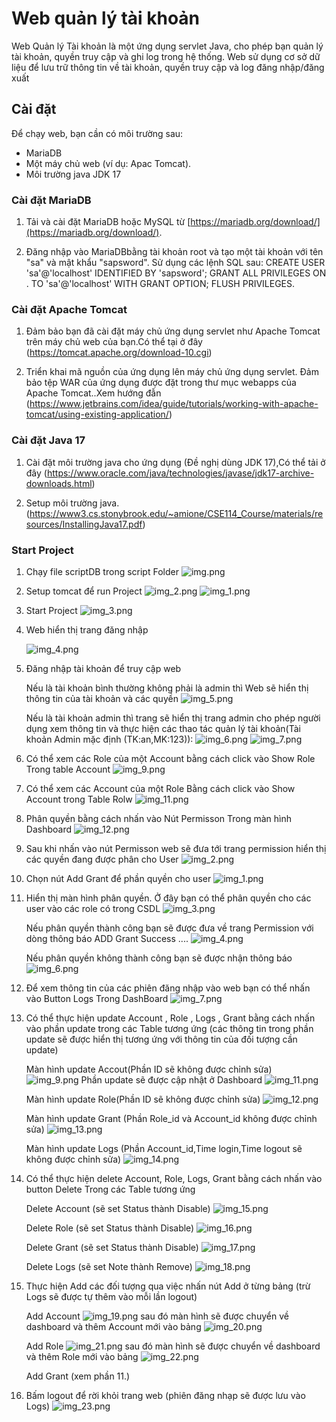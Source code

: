 # Web quản lý tài khoản

Web Quản lý Tài khoản là một ứng dụng servlet Java, cho phép bạn quản lý tài khoản, quyền truy cập và ghi log trong hệ thống. Web sử dụng cơ sở dữ liệu để lưu trữ thông tin về tài khoản, quyền truy cập và log đăng nhập/đăng xuất

## Cài đặt

Để chạy web, bạn cần có môi trường sau:

- MariaDB
- Một máy chủ web (ví dụ: Apac Tomcat).
- Môi trường java JDK 17

### Cài đặt MariaDB

1. Tải và cài đặt MariaDB hoặc MySQL từ [https://mariadb.org/download/](https://mariadb.org/download/).

2. Đăng nhập vào MariaDBbằng tài khoản root và tạo một tài khoản với tên "sa" và mật khẩu "sapsword". Sử dụng các lệnh SQL sau:
   CREATE USER 'sa'@'localhost' IDENTIFIED BY 'sapsword';
   GRANT ALL PRIVILEGES ON . TO 'sa'@'localhost' WITH GRANT OPTION;
   FLUSH PRIVILEGES.


### Cài đặt Apache Tomcat

1. Đảm bảo bạn đã cài đặt máy chủ ứng dụng servlet như Apache Tomcat trên máy chủ web của bạn.Có thể tại ở đây (https://tomcat.apache.org/download-10.cgi)

2. Triển khai mã nguồn của ứng dụng lên máy chủ ứng dụng servlet. Đảm bảo tệp WAR của ứng dụng được đặt trong thư mục webapps của Apache Tomcat..Xem hướng đẫn (https://www.jetbrains.com/idea/guide/tutorials/working-with-apache-tomcat/using-existing-application/)

### Cài đặt Java 17

1. Cài đặt môi trường java cho ứng dụng (Đề nghị dùng JDK 17),Có thể tải ở đây (https://www.oracle.com/java/technologies/javase/jdk17-archive-downloads.html)

2. Setup môi trường java.(https://www3.cs.stonybrook.edu/~amione/CSE114_Course/materials/resources/InstallingJava17.pdf)

### Start Project 
1. Chạy file scriptDB trong script Folder ![img.png](img/img.png) 

2. Setup tomcat để run Project ![img_2.png](img/img_2.png) ![img_1.png](img/img_1.png)

3. Start Project ![img_3.png](img/img_3.png)

4. Web hiển thị trang đăng nhập 

    ![img_4.png](img/img_4.png)
5. Đăng nhập tài khoản để truy cập web

    Nếu là tài khoản bình thường không phải là admin thì Web sẽ hiển thị thông tin của tài khoản và các quyền ![img_5.png](img/img_5.png)

    Nếu là tài khoản admin thì trang sẽ hiển thị trang admin cho phép người dụng xem thông tin và thực hiện các thao tác quản lý tài khoản(Tài khoản Admin mặc định (TK:an,MK:123)): ![img_6.png](img/img_6.png) ![img_7.png](img/img_7.png)

6. Có thể xem các Role của một Account bằng cách click vào Show Role Trong table Account ![img_9.png](img/img_9.png)

7. Có thể xem các Account của một Role Bằng cách click vào Show Account trong Table Rolw ![img_11.png](img/img_11.png)

8. Phân quyền bằng cách nhấn vào Nút Permisson Trong màn hình Dashboard ![img_12.png](img/img_12.png) 

9. Sau khi nhấn vào nút Permisson web sẽ đưa tới trang permission hiển thị các quyền đang được phân cho User ![img_2.png](img_2.png)

10. Chọn nút Add Grant để phần quyền cho user ![img_1.png](img_1.png)

11. Hiển thị màn hình phân quyền. Ở đây bạn có thể phân quyền cho các user vào các role có trong CSDL ![img_3.png](img_3.png)
    
    Nếu phân quyền thành công bạn sẽ được đưa về trang Permission với dòng thông báo ADD Grant Success .... ![img_4.png](img_4.png)

    Nếu phân quyền không thành công bạn sẽ được nhận thông báo ![img_6.png](img_6.png)

12. Để xem thông tin của các phiên đăng nhập vào web bạn có thể nhấn vào Button Logs Trong DashBoard ![img_7.png](img_7.png)

13. Có thể thực hiện update Account , Role , Logs , Grant bằng cách nhấn vào phần update trong các Table tương ứng (các thông tin trong phần update sẽ được hiển thị tương ứng với thông tin của đối tượng cần update)

    Màn hình update Accout(Phần ID sẽ không được chỉnh sửa) ![img_9.png](img_9.png)
    Phần update sẽ được cập nhật ở Dashboard ![img_11.png](img_11.png)

    Màn hình update Role(Phần ID sẽ không được chỉnh sửa) ![img_12.png](img_12.png)
    
    Màn hình update Grant (Phần Role_id và Account_id không được chỉnh sửa) ![img_13.png](img_13.png)
    
    Màn hình update Logs (Phần Account_id,Time login,Time logout sẽ không được chỉnh sửa) ![img_14.png](img_14.png)

14. Có thể thực hiện delete Account, Role, Logs, Grant bằng cách nhấn vào button Delete Trong các Table tương ứng

    Delete Account (sẽ set Status thành Disable) ![img_15.png](img_15.png)

    Delete Role (sẽ set Status thành Disable) ![img_16.png](img_16.png)

    Delete Grant (sẽ set Status thành Disable) ![img_17.png](img_17.png)

    Delete Logs (sẽ set Note thành Remove) ![img_18.png](img_18.png)

15. Thực hiện Add các đối tượng qua việc nhấn nút Add ở từng bảng (trừ Logs sẽ được tự thêm vào mỗi lần logout)

    Add Account ![img_19.png](img_19.png) sau đó màn hình sẽ được chuyển về dashboard và thêm Account mới vào bảng ![img_20.png](img_20.png)

    Add Role ![img_21.png](img_21.png) sau đó màn hình sẽ được chuyển về dashboard và thêm Role mới vào bảng ![img_22.png](img_22.png)
    
    Add Grant (xem phần 11.)

16. Bấm logout để rời khỏi trang web (phiên đăng nhạp sẽ được lưu vào Logs) ![img_23.png](img_23.png)

